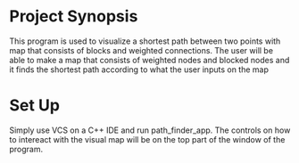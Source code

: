

# Project Synopsis
This program is used to visualize a shortest path between two points with map that consists of blocks and weighted connections. The user will be able to make a map that consists of weighted nodes and blocked nodes and it finds the shortest path according to what the user inputs on the map

# Set Up
Simply use VCS on a C++ IDE and run path_finder_app. The controls on how to intereact with the visual map will be on the top part of the window of the program.
